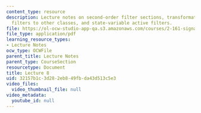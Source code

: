 ```yaml
---
content_type: resource
description: Lecture notes on second-order filter sections, transformation of low-pass
  filters to other classes, and state-variable active filters.
file: https://ol-ocw-studio-app-qa.s3.amazonaws.com/courses/2-161-signal-processing-continuous-and-discrete-fall-2008/32157b1c3d282eb849fbda43d513c5e3_lecture_08.pdf
file_type: application/pdf
learning_resource_types:
- Lecture Notes
ocw_type: OCWFile
parent_title: Lecture Notes
parent_type: CourseSection
resourcetype: Document
title: Lecture 8
uid: 32157b1c-3d28-2eb8-49fb-da43d513c5e3
video_files:
  video_thumbnail_file: null
video_metadata:
  youtube_id: null
---
```

